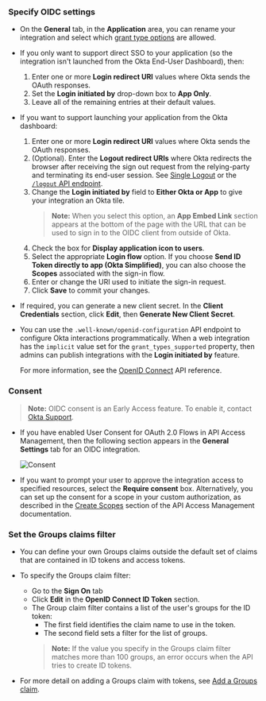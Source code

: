 ### Specify OIDC settings

* On the **General** tab, in the **Application** area, you can rename your integration and select which [grant type options](https://developer.okta.com/blog/2017/07/25/oidc-primer-part-1#whats-a-response-type) are allowed.

* If you only want to support direct SSO to your application (so the integration isn't launched from the Okta End-User Dashboard), then:
  1. Enter one or more **Login redirect URI** values where Okta sends the OAuth responses.
  1. Set the **Login initiated by** drop-down box to **App Only**.
  1. Leave all of the remaining entries at their default values.

* If you want to support launching your application from the Okta dashboard:
  1. Enter one or more **Login redirect URI** values where Okta sends the OAuth responses.
  2. (Optional). Enter the **Logout redirect URIs** where Okta redirects the browser after receiving the sign out request from the relying-party and terminating its end-user session. See [Single Logout](https://help.okta.com/en/prod/okta_help_CSH.htm#ext_Apps_Single_Logout) or the [`/logout` API endpoint](/docs/reference/api/oidc/#logout).
  3. Change the **Login initiated by** field to **Either Okta or App** to give your integration an Okta tile.
      >**Note:** When you select this option, an **App Embed Link** section appears at the bottom of the page with the URL that can be used to sign in to the OIDC client from outside of Okta.
  4. Check the box for **Display application icon to users**.
  5. Select the appropriate **Login flow** option. If you choose **Send ID Token directly to app (Okta Simplified)**, you can also choose the **Scopes** associated with the sign-in flow.
  6. Enter or change the URI used to initiate the sign-in request.
  7. Click **Save** to commit your changes.

* If required, you can generate a new client secret. In the **Client Credentials** section, click **Edit**, then **Generate New Client Secret**.

* You can use the `.well-known/openid-configuration` API endpoint to configure Okta interactions programmatically. When a web integration has the  `implicit` value set for the `grant_types_supported` property, then admins can publish integrations with the **Login initiated by** feature.

  For more information, see the [OpenID Connect](/docs/reference/api/oidc/#well-known-openid-configuration) API reference.

<!--[ian 2020.02.25] we don't currently support OIDC native applications in the OIN -->
<!--
#### Native applications

1. Select from among the different grant type options.
1. Enter one or more login redirect URIs where Okta sends the OAuth responses.
1. (Optional). Enter one or more logout redirect URIs where Okta sends relying-party initiated sign-out requests.
1. Click **Save** to commit your changes.

* In the **Client Credentials** section, you can select a **Client authentication** type:
  * **Use PKCE (for public clients)** &mdash; Recommended for native applications. By requiring a Proof Key for Code Exchange, this option ensures that only the client that requested the access token can redeem it.
  * **Use Client Authentication** &mdash; This option isn't recommended for distributed native applications. A client secret is embedded in the client and sent with requests to prove the client's identity.
* Click **Save** to commit your changes.

* If required, you can generate a new client secret. In the **Client Credentials** section, click **Edit**, then **Generate New Client Secret**.
-->

<!-- [ian 2020.02.25] we don't currently support OIDC SPA applications in the OIN -->
<!--
#### Single Page applications

1. Select from among the different grant type options.
1. If you only want to support direct SSO to your integration (not launched from the Okta End-User Dashboard), then you only need to set the **Login initiated by**  to App Only, enter one or more **Login redirect URI** values, and you can leave all of the remaining entries at their default values.
1. If you want to support launching your application from Okta:
    1. Enter one or more redirect URIs where Okta sends the OAuth responses.
    1. (Optional). Enter one or more logout redirect URIs where Okta sends relying-party initiated sign-out requests.
    1. Change the **Login initiated by** field to “Either Okta or App” to grant your integration an Okta tile. When you select this option and click **Save**, an **App Embed Link** section appears on the **General Settings** page that shows the URL used to sign in to the OIDC client from outside of Okta..
    1. Check the box for **Display application icon to users**.
    1. Select the appropriate **Login flow** option. If you choose **Send ID Token directly to app (Okta Simplified)**, you're also able to choose **Scopes** for the flow.
    1. Enter or change the URI used to initiate the sign-in request.
    1. Click **Save** to commit your changes.

* If required, you can generate a new client secret. In the **Client Credentials** section, click **Edit**, then **Generate New Client Secret**.
-->

### Consent

>**Note:** OIDC consent is an Early Access feature. To enable it, contact [Okta Support](https://support.okta.com/help/s/).

* If you have enabled User Consent for OAuth 2.0 Flows in API Access Management, then the following section appears in the **General Settings** tab for an OIDC integration.

    ![Consent](/img/oin/sso_user-consent.png "User Consent Panel")

* If you want to prompt your user to approve the integration access to specified resources, select the **Require consent** box. Alternatively, you can set up the consent for a scope in your custom authorization, as described in the [Create Scopes](https://help.okta.com/en/prod/okta_help_CSH.htm#create-scopes) section of the API Access Management documentation.

### Set the Groups claims filter

* You can define your own Groups claims outside the default set of claims that are contained in ID tokens and access tokens.
* To specify the Groups claim filter:
  * Go to the **Sign On** tab
  * Click **Edit** in the **OpenID Connect ID Token** section.
  * The Group claim filter contains a list of the user's groups for the ID token:
    * The first field identifies the claim name to use in the token.
    * The second field sets a filter for the list of groups.
    >**Note:** If the value you specify in the Groups claim filter matches more than 100 groups, an error occurs when the API tries to create ID tokens.

* For more detail on adding a Groups claim with tokens, see [Add a Groups claim](/docs/guides/customize-tokens-returned-from-okta/create-groups-claim/).
  
